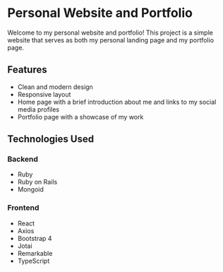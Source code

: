 # Personal Website and Portfolio

Welcome to my personal website and portfolio! This project is a simple website that serves as both my personal landing page and my portfolio page. 

## Features

* Clean and modern design
* Responsive layout
* Home page with a brief introduction about me and links to my social media profiles
* Portfolio page with a showcase of my work

## Technologies Used

### Backend

* Ruby
* Ruby on Rails
* Mongoid

### Frontend

* React
* Axios
* Bootstrap 4
* Jotai
* Remarkable
* TypeScript
